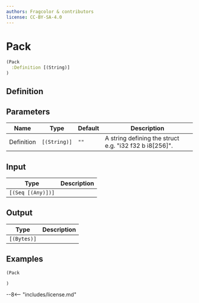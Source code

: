```yaml
---
authors: Fragcolor & contributors
license: CC-BY-SA-4.0
---
```



# Pack

```clojure
(Pack
  :Definition [(String)]
)
```


## Definition




## Parameters

| Name | Type | Default | Description |
|------|------|---------|-------------|
| Definition | `[(String)]` | `""` | A string defining the struct e.g. "i32 f32 b i8[256]". |


## Input

| Type | Description |
|------|-------------|
| `[(Seq [(Any)])]` |  |


## Output

| Type | Description |
|------|-------------|
| `[(Bytes)]` |  |


## Examples

```clojure
(Pack

)
```


--8<-- "includes/license.md"
